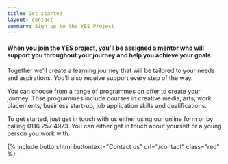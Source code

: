 ```yaml
---
title: Get started
layout: contact
summary: Sign up to the YES Project
---
```


#### When you join the YES project, you’ll be assigned a mentor who will support you throughout your journey and help you achieve your goals.

Together we’ll create a learning journey that will be tailored to your needs and aspirations. You’ll also receive support every step of the way.

You can choose from a range of programmes on offer to create your journey. Thse programmes include courses in creative media, arts, work placements, business start-up, job application skills and qualifications.

To get started, just get in touch with us either using our online form or by calling 0116 257 4973. You can either get in touch about yourself or a young person you work with.

{% include button.html buttontext="Contact us" url="/contact" class="red" %}
